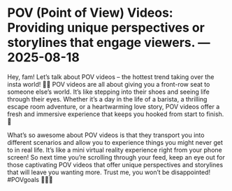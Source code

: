 # POV (Point of View) Videos: Providing unique perspectives or storylines that engage viewers. — 2025-08-18

Hey, fam! Let’s talk about POV videos – the hottest trend taking over the insta world! 🎥🔥 POV videos are all about giving you a front-row seat to someone else’s world. It’s like stepping into their shoes and seeing life through their eyes. Whether it’s a day in the life of a barista, a thrilling escape room adventure, or a heartwarming love story, POV videos offer a fresh and immersive experience that keeps you hooked from start to finish. 🌟

What’s so awesome about POV videos is that they transport you into different scenarios and allow you to experience things you might never get to in real life. It’s like a mini virtual reality experience right from your phone screen! So next time you’re scrolling through your feed, keep an eye out for those captivating POV videos that offer unique perspectives and storylines that will leave you wanting more. Trust me, you won’t be disappointed! #POVgoals 💁‍♀️💫